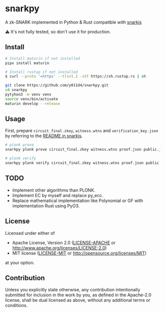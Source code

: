 # snarkpy

A zk-SNARK implemented in Python & Rust compatible with [snarkjs](https://github.com/iden3/snarkjs)

⚠️ It's not fully tested, so don't use it for production.

## Install

```sh
# Install maturin if not installed
pipx install maturin

# Install rustup if not installed
$ curl --proto '=https' --tlsv1.2 -sSf https://sh.rustup.rs | sh

git clone https://github.com/y011d4/snarkpy.git
cd snarkpy
pytyhon3 -m venv venv
source venv/bin/activate
maturin develop --release
```

## Usage

First, prepare `circuit_final.zkey`, `witness.wtns` and `verification_key.json` by referring to the [README in snarkjs](https://github.com/iden3/snarkjs).

```sh
# plonk prove
snarkpy plonk prove circuit_final.zkey witness.wtns proof.json public.json

# plonk verify
snarkpy plonk verify circuit_final.zkey witness.wtns proof.json public.json
```

## TODO

- Implement other algorithms than PLONK.
- Implement EC by myself and replace py_ecc.
- Replace mathematical implementation like Polynomial or GF with implementation Rust using PyO3.

## License

Licensed under either of

 * Apache License, Version 2.0
   ([LICENSE-APACHE](LICENSE-APACHE) or http://www.apache.org/licenses/LICENSE-2.0)
 * MIT license
   ([LICENSE-MIT](LICENSE-MIT) or http://opensource.org/licenses/MIT)

at your option.

## Contribution

Unless you explicitly state otherwise, any contribution intentionally submitted
for inclusion in the work by you, as defined in the Apache-2.0 license, shall be
dual licensed as above, without any additional terms or conditions.
